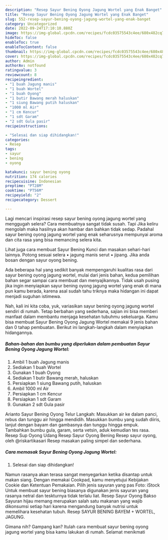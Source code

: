 ```yaml
---
description: "Resep Sayur Bening Oyong Jagung Wortel yang Enak Banget"
title: "Resep Sayur Bening Oyong Jagung Wortel yang Enak Banget"
slug: 552-resep-sayur-bening-oyong-jagung-wortel-yang-enak-banget
category: Uncategorized
date: 2022-09-24T17:10:10.880Z
image: https://img-global.cpcdn.com/recipes/fcdc03575543c4ee/680x482cq70/sayur-bening-oyong-jagung-wortel-foto-resep-utama.jpg
hideToc: false
enableToc: true
enableTocContent: false
thumbnail: https://img-global.cpcdn.com/recipes/fcdc03575543c4ee/680x482cq70/sayur-bening-oyong-jagung-wortel-foto-resep-utama.jpg
cover: https://img-global.cpcdn.com/recipes/fcdc03575543c4ee/680x482cq70/sayur-bening-oyong-jagung-wortel-foto-resep-utama.jpg
author: Admin
authorAv: notfound
ratingvalue: 3
reviewcount: 8
recipeingredient:
- "1 buah Jagung manis"
- "1 buah Wortel"
- "1 buah Oyong"
- "1 butir Bawang merah haluskan"
- "1 siung Bawang putih haluskan"
- "1000 ml Air"
- "1 cm Kencur"
- "1 sdt Garam"
- "2 sdt Gula pasir"
recipeinstructions:

- "Selesai dan siap dihidangkan!"
categories:
- Resep
tags:
- sayur
- bening
- oyong

katakunci: sayur bening oyong 
nutrition: 174 calories
recipecuisine: Indonesian
preptime: "PT28M"
cooktime: "PT56M"
recipeyield: "2"
recipecategory: Dessert

---
```



Lagi mencari inspirasi resep sayur bening oyong jagung wortel yang menggugah selera? Cara membuatnya sangat tidak susah. Tapi Jika keliru mengolah maka hasilnya akan hambar dan bahkan tidak sedap. Padahal sayur bening oyong jagung wortel yang enak seharusnya mempunyai aroma dan cita rasa yang bisa memancing selera kita.


Lihat juga cara membuat Sayur Bening Kunci dan masakan sehari-hari lainnya. Potong sesuai selera • jagung manis serut • jipang. Jika anda bosan dengan sayur oyong bening.

Ada beberapa hal yang sedikit banyak mempengaruhi kualitas rasa dari sayur bening oyong jagung wortel, mulai dari jenis bahan, kedua pemilihan bahan segar sampai cara membuat dan menyajikannya. Tidak usah pusing jika ingin menyiapkan sayur bening oyong jagung wortel yang enak di mana pun kamu berada, karena asal sudah tahu triknya maka hidangan ini dapat menjadi suguhan istimewa.


Nah, kali ini kita coba, yuk, variasikan sayur bening oyong jagung wortel sendiri di rumah. Tetap berbahan yang sederhana, sajian ini bisa memberi manfaat dalam membantu menjaga kesehatan tubuhmu sekeluarga. Kamu bisa membuat Sayur Bening Oyong Jagung Wortel memakai 9 jenis bahan dan 0 tahap pembuatan. Berikut ini langkah-langkah dalam menyiapkan hidangannya.

<!--inarticleads1-->

##### Bahan-bahan dan bumbu yang diperlukan dalam pembuatan Sayur Bening Oyong Jagung Wortel:

1. Ambil 1 buah Jagung manis
1. Sediakan 1 buah Wortel
1. Gunakan 1 buah Oyong
1. Sediakan 1 butir Bawang merah, haluskan
1. Persiapkan 1 siung Bawang putih, haluskan
1. Ambil 1000 ml Air
1. Persiapkan 1 cm Kencur
1. Persiapkan 1 sdt Garam
1. Gunakan 2 sdt Gula pasir


Arianto Sayur Bening Oyong Telur Langkah: Masukkan air ke dalam panci, rebus dan tunggu air hingga mendidih. Masukkan bumbu yang sudah diiris, lanjut dengan bayam dan gambasnya dan tunggu hingga empuk. Tambahkan bumbu gula, garam, serta vetsin, aduk kemudian tes rasa. Resep Sup Oyong Udang Resep Sayur Oyong Bening Resep sayur oyong, oleh @riskartikasari Resep masakan paling simpel dan sederhana. 

<!--inarticleads2-->

##### Cara memasak Sayur Bening Oyong Jagung Wortel:


1. Selesai dan siap dihidangkan!

Namun rasanya akan terasa sangat menyegarkan ketika disantap untuk makan siang. Dengan memakai Cookpad, kamu menyetujui Kebijakan Cookie dan Ketentuan Pemakaian. Pilih jenis sayuran yang pas Foto: iStock Untuk membuat sayur bening biasanya digunakan jenis sayuran yang rasanya netral dan teskturnya tidak terlalu liat. Resep Sayur Oyong Bakso Sayuran hijau memang merupakan salah satu makanan yang wajib dikonsumsi setiap hari karena mengandung banyak nutrisi untuk memelihara kesehatan tubuh. Resep SAYUR BENING BAYEM + WORTEL, JAGUNG. 

Gimana nih? Gampang kan? Itulah cara membuat sayur bening oyong jagung wortel yang bisa kamu lakukan di rumah. Selamat menikmati
